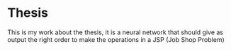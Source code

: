 # Thesis
This is my work about the thesis, it is a neural network that should give as output the right order to make the operations in a JSP (Job Shop Problem)
